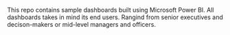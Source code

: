 This repo contains sample dashboards built using Microsoft Power BI. All dashboards takes in mind its end users. Rangind from senior executives and decison-makers or mid-level managers and officers.
